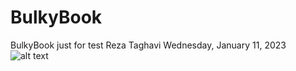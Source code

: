 # BulkyBook
BulkyBook just for test
Reza Taghavi
Wednesday, January 11, 2023
![alt text](https://www.creativefabrica.com/wp-content/uploads/2021/10/14/Bulky-Book-Fonts-18801141-1-1-580x387.jpg)
